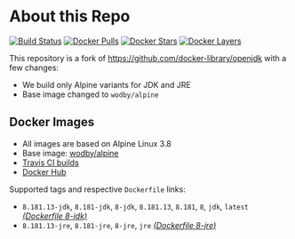 # About this Repo

[![Build Status](https://travis-ci.com/wodby/openjdk.svg?branch=master)](https://travis-ci.com/wodby/openjdk)
[![Docker Pulls](https://img.shields.io/docker/pulls/wodby/openjdk.svg)](https://hub.docker.com/r/wodby/openjdk)
[![Docker Stars](https://img.shields.io/docker/stars/wodby/openjdk.svg)](https://hub.docker.com/r/wodby/openjdk)
[![Docker Layers](https://images.microbadger.com/badges/image/wodby/openjdk.svg)](https://microbadger.com/images/wodby/openjdk)

This repository is a fork of https://github.com/docker-library/openjdk with a few changes:

* We build only Alpine variants for JDK and JRE
* Base image changed to `wodby/alpine`

## Docker Images

* All images are based on Alpine Linux 3.8
* Base image: [wodby/alpine](https://github.com/wodby/alpine)
* [Travis CI builds](https://travis-ci.com/wodby/openjdk) 
* [Docker Hub](https://hub.docker.com/r/wodby/openjdk)

[_(Dockerfile 8-jdk)_]: https://github.com/wodby/openjdk/tree/master/8/jdk/alpine/Dockerfile
[_(Dockerfile 8-jre)_]: https://github.com/wodby/openjdk/tree/master/8/jre/alpine/Dockerfile

Supported tags and respective `Dockerfile` links:

* `8.181.13-jdk`, `8.181-jdk`, `8-jdk`, `8.181.13`, `8.181`, `8`, `jdk`, `latest` [_(Dockerfile 8-jdk)_]
* `8.181.13-jre`, `8.181-jre`, `8-jre`, `jre` [_(Dockerfile 8-jre)_]
